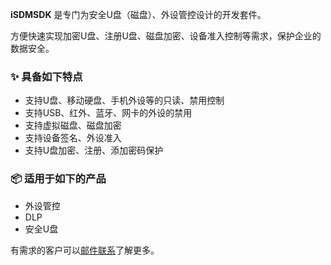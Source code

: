 **iSDMSDK** 是专门为安全U盘（磁盘）、外设管控设计的开发套件。

方便快速实现加密U盘、注册U盘、磁盘加密、设备准入控制等需求，保护企业的数据安全。

### ✨ 具备如下特点

- 支持U盘、移动硬盘、手机外设等的只读、禁用控制
- 支持USB、红外、蓝牙、网卡的外设的禁用
- 支持虚拟磁盘、磁盘加密
- 支持设备签名、外设准入
- 支持U盘加密、注册、添加密码保护

### 📦 适用于如下的产品

- 外设管控
- DLP
- 安全U盘



有需求的客户可以[邮件联系](mailto://admin@iMonitorSDK.com)了解更多。

